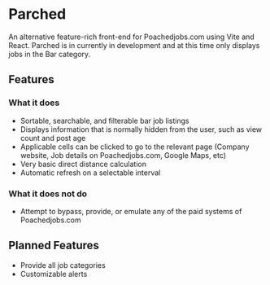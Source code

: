 # Parched

An alternative feature-rich front-end for Poachedjobs.com using Vite and React. Parched is in currently in development and at this time only displays jobs in the Bar category.


## Features
### What it does
- Sortable, searchable, and filterable bar job listings
- Displays information that is normally hidden from the user, such as view count and post age
- Applicable cells can be clicked to go to the relevant page (Company website, Job details on Poachedjobs.com, Google Maps, etc)
- Very basic direct distance calculation
- Automatic refresh on a selectable interval

### What it does not do
- Attempt to bypass, provide, or emulate any of the paid systems of Poachedjobs.com

## Planned Features
- Provide all job categories
- Customizable alerts
